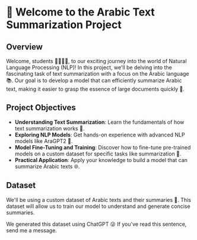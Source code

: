 # 📘 Welcome to the Arabic Text Summarization Project

## Overview
Welcome, students 👩‍🎓👨‍🎓, to our exciting journey into the world of Natural Language Processing (NLP)! In this project, we'll be delving into the fascinating task of text summarization with a focus on the Arabic language 📚. Our goal is to develop a model that can efficiently summarize Arabic text, making it easier to grasp the essence of large documents quickly 🚀.

## Project Objectives
- **Understanding Text Summarization**: Learn the fundamentals of how text summarization works 📝.
- **Exploring NLP Models**: Get hands-on experience with advanced NLP models like AraGPT2 🤖.
- **Model Fine-Tuning and Training**: Discover how to fine-tune pre-trained models on a custom dataset for specific tasks like summarization 🧠.
- **Practical Application**: Apply your knowledge to build a model that can summarize Arabic texts 🌐.

## Dataset
We'll be using a custom dataset of Arabic texts and their summaries 📖. This dataset will allow us to train our model to understand and generate concise summaries.

We generated this dataset using ChatGPT 😜
If you've read this sentence, send me a message.
